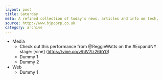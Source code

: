 ```yaml
---
layout: post
title: Saturday
meta: A refined collection of today's news, articles and info on tech, web and design.
source: http://www.bjpcorp.co.uk
category: archive
---
```


- Media
	- Check out this performance from @ReggieWatts on the #ExpandNY stage: [vine] (https://vine.co/v/hIV7lz26hY0)
	- Dummy 1
	- Dummy 2
- Web
	- Dummy 1